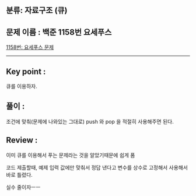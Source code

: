 
## **분류:  자료구조 (큐)**

## **문제 이름  :  백준 1158번 요세푸스**

[1158번: 요세푸스 문제](https://www.acmicpc.net/problem/1158)

---

## **Key point :**

큐를 이용하자. 

## 풀이  **:**

조건에 맞춰(문제에 나와있는 그대로)  push 와 pop 을 적절히 사용해주면 된다.

## Review :

이미 큐를 이용해서 푸는 문제라는 것을 알았기때문에 쉽게 품

코드 제출할때, 예제 입력 값에만 맞춰서 정답 낸다고 변수를 상수로 고정해서 사용해서 바로 틀렸다. 

실수 줄이자ㅡㅡ
